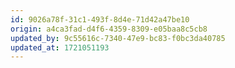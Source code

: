 ```yaml
---
id: 9026a78f-31c1-493f-8d4e-71d42a47be10
origin: a4ca3fad-d4f6-4359-8309-e05baa8c5cb8
updated_by: 9c55616c-7340-47e9-bc83-f0bc3da40785
updated_at: 1721051193
---
```

